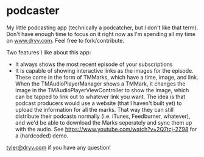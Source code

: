 # podcaster
My little podcasting app (technically a podcatcher, but I don't like that term). Don't have enough time to focus on it right now as I'm spending all my time on www.dryv.com. Feel free to fork/contribute. 

Two features I like about this app:
* It always shows the most recent episode of your subscriptions
* It is capable of showing interactive links as the images for the episode. These come in the form of TMMarks, which have a time, image, and link. When the TMAudioPlayerManager shows a TMMark, it changes the image in the TMAudioPlayerViewController to show the image, which can be tapped to link out to whatever link you want. The idea is that podcast producers would use a website (that I haven't built yet) to upload the information for all the marks. That way they can still distribute their podcasts normally (i.e. iTunes, Feedburner, whatever), and we'd be able to download the Marks seperately and sync them up with the audio. See https://www.youtube.com/watch?v=2Q7tcj-2Z98 for a (hardcoded) demo.

tyler@dryv.com if you have any question!
